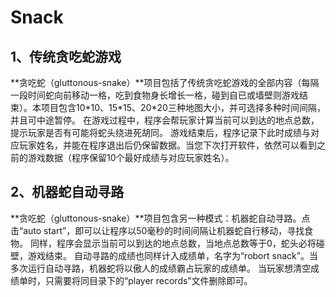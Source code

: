 # Snack
## 1、传统贪吃蛇游戏
**贪吃蛇（gluttonous-snake）**项目包括了传统贪吃蛇游戏的全部内容（每隔一段时间蛇向前移动一格，吃到食物身长增长一格，碰到自已或墙壁则游戏结束）。本项目包含10\*10、15\*15、20\*20三种地图大小，并可选择多种时间间隔，并且可中途暂停。
在游戏过程中，程序会帮玩家计算当前可以到达的地点总数，提示玩家是否有可能将蛇头绕进死胡同。
游戏结束后，程序记录下此时成绩与对应玩家姓名，并能在程序退出后仍保留数据。当您下次打开软件，依然可以看到之前的游戏数据（程序保留10个最好成绩与对应玩家姓名）。
## 2、机器蛇自动寻路
**贪吃蛇（gluttonous-snake）**项目包含另一种模式：机器蛇自动寻路。点击“auto start”，即可以让程序以50毫秒的时间间隔让机器蛇自行移动，寻找食物。
同样，程序会显示当前可以到达的地点总数，当地点总数等于0，蛇头必将碰壁，游戏结束。
自动寻路的成绩也同样计入成绩单，名字为“robort snack”。当多次运行自动寻路，机器蛇将以傲人的成绩霸占玩家的成绩单。
当玩家想清空成绩单时，只需要将同目录下的“player records”文件删除即可。